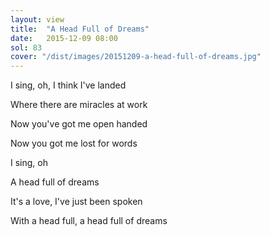 ```yaml
---
layout: view
title:  "A Head Full of Dreams"
date:   2015-12-09 08:00
sol: 83
cover: "/dist/images/20151209-a-head-full-of-dreams.jpg"
---
```

I sing, oh, I think I've landed

Where there are miracles at work

Now you've got me open handed

Now you got me lost for words

I sing, oh

A head full of dreams

It's a love, I've just been spoken

With a head full, a head full of dreams
